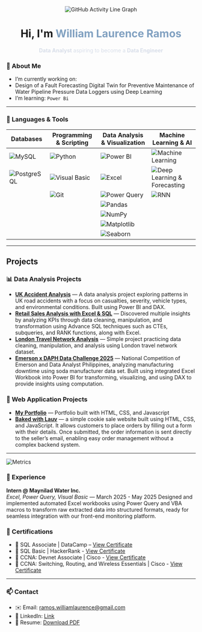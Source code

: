 <div align="center">

<img src="https://github-readme-activity-graph.vercel.app/graph?username=yam-ghub&theme=github-dark&area=true&hide_border=true&custom_title=Contribution+Graph&line=90ee90&point=ffa07a&color=9feaf9" alt="GitHub Activity Line Graph" />

</div>

<h1 align="center"> Hi, I'm <span style="color:#81A1C1;">William Laurence Ramos</span></h1>

<p align="center" style="color:#D8DEE9;">
  <strong>Data Analyst</strong> aspiring to become a <strong>Data Engineer</strong>
</p>


### 🧠 About Me

-  I’m currently working on:
  - Design of a Fault Forecasting Digital Twin for Preventive Maintenance of Water Pipeline Pressure Data Loggers using Deep Learning
-  I’m learning: `Power Bi`

---

### 🔧 Languages & Tools
| Databases | Programming & Scripting | Data Analysis & Visualization | Machine Learning & AI |
|-----------|--------------------------|-------------------------------|------------------------|
| ![MySQL](https://img.shields.io/badge/MySQL-4479A1?style=for-the-badge&logo=mysql&logoColor=white) | ![Python](https://img.shields.io/badge/Python-3776AB?style=for-the-badge&logo=python&logoColor=white) | ![Power BI](https://img.shields.io/badge/Power_BI-F2C811?style=for-the-badge&logo=power-bi&logoColor=black) | ![Machine Learning](https://img.shields.io/badge/Machine_Learning-4B6BFB?style=for-the-badge&logo=tensorflow&logoColor=white) |
| ![PostgreSQL](https://img.shields.io/badge/PostgreSQL-316192?style=for-the-badge&logo=postgresql&logoColor=white) | ![Visual Basic](https://img.shields.io/badge/Visual_Basic-5C2D91?style=for-the-badge&logo=visual-basic&logoColor=white) | ![Excel](https://img.shields.io/badge/Microsoft_Excel-217346?style=for-the-badge&logo=microsoft-excel&logoColor=white) | ![Deep Learning & Forecasting](https://img.shields.io/badge/Deep_Learning-FF6F61?style=for-the-badge&logo=neuralink&logoColor=white) |
|  | ![Git](https://img.shields.io/badge/Git-F05032?style=for-the-badge&logo=git&logoColor=white) | ![Power Query](https://img.shields.io/badge/Power_Query-F2C811?style=for-the-badge&logo=microsoft-power-bi&logoColor=black) | ![RNN](https://img.shields.io/badge/RNN-4B6BFB?style=for-the-badge&logo=tensorflow&logoColor=white) |
|  |  | ![Pandas](https://img.shields.io/badge/Pandas-150458?style=for-the-badge&logo=pandas&logoColor=white) | |
|  |  | ![NumPy](https://img.shields.io/badge/NumPy-013243?style=for-the-badge&logo=python&logoColor=white) | |
|  |  | ![Matplotlib](https://img.shields.io/badge/Matplotlib-F7761E?style=for-the-badge&logo=matplotlib&logoColor=white) | |
|  |  | ![Seaborn](https://img.shields.io/badge/Seaborn-0A3661?style=for-the-badge&logo=seaborn&logoColor=white) | |





---
## Projects

### 📊 Data Analysis Projects
-  [**UK Accident Analysis**](https://github.com/Yam-ghub/UK-Road-Accident-Analysis) — A data analysis project exploring patterns in UK road accidents with a focus on casualties, severity, vehicle types, and environmental conditions. Built using Power BI and DAX.
-  [**Retail Sales Analysis with Excel & SQL**](https://github.com/Yam-ghub/SalesAnalysisSQL.git) — Discovered multiple insights by analyzing KPIs through data cleaning, manipulation, and transformation using Advance SQL techniques such as CTEs, subqueries, and RANK functions, along with Excel.
- [**London Travel Network Analysis**](https://github.com/Yam-ghub/LondonTravelNetwork.git) — Simple project practicing data cleaning, manipulation, and analysis using London travel network dataset.
- [**Emerson x DAPH Data Challenge 2025**](https://github.com/Yam-ghub/Manufacturing_Downtime) — National Competition of Emerson and Data Analyst Philippines, analyzing manufacturing downtime using soda manufacturer data set. Built using integrated Excel Workbook into Power BI for transforming, visualizing, and using DAX to provide insights using computation. 

### 🚀 Web Application Projects
-  [**My Portfolio**](https://github.com/Yam-ghub/Yam-ghub.github.io.git) — Portfolio built with HTML, CSS, and Javascript
-  [**Baked with Lauv**](https://github.com/Yam-ghub/BakedwLauvwBE) — a simple cookie sale website built using HTML, CSS, and JavaScript. It allows customers to place orders by filling out a form with their details. Once submitted, the order information is sent directly to the seller’s email, enabling easy order management without a complex backend system.
---
![Metrics](https://raw.githubusercontent.com/Yam-ghub/metrics/github-metrics.svg)

### 🧳 Experience

**Intern @ Maynilad Water Inc.**  
*Excel, Power Query, Visual Basic* — March 2025 - May 2025
Designed and implemented automated Excel workbooks using Power Query and VBA macros to transform raw extracted data into structured formats, ready for seamless integration with our front-end monitoring platform.


### 📜 Certifications

-  🐘 SQL Associate | DataCamp – [View Certificate](https://www.datacamp.com/certificate/SQA0012764305438)
-  🐘 SQL Basic | HackerRank - [View Certificate](https://www.hackerrank.com/certificates/e54a3794a38b)
-  🥇 CCNA: Devnet Associate | Cisco - [View Certificate](https://www.credly.com/badges/e4053a47-ee28-4a49-8b39-5f21db4bc78d/)
-  🥇 CCNA: Switching, Routing, and Wireless Essentials | Cisco - [View Certificate](https://www.credly.com/badges/685df46c-11a9-49f4-85d1-fe4a321087a8/)
---

### 📫 Contact

- ✉️ Email: ramos.williamlaurence@gmail.com 
- 💼 LinkedIn: [Link](https://www.linkedin.com/in/yamramos/)
- 📄 Resume: [Download PDF](https://drive.google.com/file/d/1j1d05B0B-pR4-hYUExb9yLLRaNoJCE4O/view?usp=sharing)
